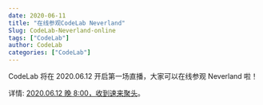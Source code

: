 ```yaml
---
date: 2020-06-11
title: "在线参观CodeLab Neverland"
Slug: CodeLab-Neverland-online
tags: ["CodeLab"]
author: CodeLab
categories: ["CodeLab"]
---
```


CodeLab 将在 2020.06.12 开启第一场直播，大家可以在线参观 Neverland 啦！

详情: [2020.06.12 晚 8:00，收到速来聚头](https://mp.weixin.qq.com/s/ik-plcHbnLbijhvyQ3Jgog)。

<!--truncate-->
